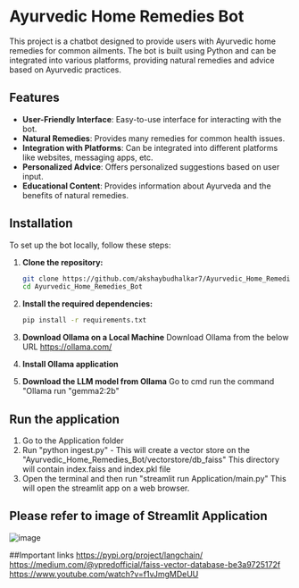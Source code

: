 # Ayurvedic Home Remedies Bot

This project is a chatbot designed to provide users with Ayurvedic home remedies for common ailments. The bot is built using Python and can be integrated into various platforms, providing natural remedies and advice based on Ayurvedic practices.

## Features

- **User-Friendly Interface**: Easy-to-use interface for interacting with the bot.
- **Natural Remedies**: Provides many remedies for common health issues.
- **Integration with Platforms**: Can be integrated into different platforms like websites, messaging apps, etc.
- **Personalized Advice**: Offers personalized suggestions based on user input.
- **Educational Content**: Provides information about Ayurveda and the benefits of natural remedies.


## Installation

To set up the bot locally, follow these steps:

1. **Clone the repository:**
   ```bash
   git clone https://github.com/akshaybudhalkar7/Ayurvedic_Home_Remedies_Bot.git
   cd Ayurvedic_Home_Remedies_Bot
   ```

2. **Install the required dependencies:**
   ```bash
   pip install -r requirements.txt
   ```

3. **Download Ollama on a Local Machine**
  Download Ollama from the below URL
  https://ollama.com/

4. **Install Ollama application**

5. **Download the LLM model from Ollama**
     Go to cmd
     run the command "Ollama run "gemma2:2b"

## Run the application

1. Go to the Application folder
2. Run "python ingest.py" - This will create a vector store on the "Ayurvedic_Home_Remedies_Bot/vectorstore/db_faiss" This directory will contain index.faiss and index.pkl file
3. Open the terminal and then run "streamlit run Application/main.py" This will open the streamlit app on a web browser.

## Please refer to image of Streamlit Application
![image](https://github.com/user-attachments/assets/7a057369-2af2-4999-924c-9555d9b69e39)


##Important links
https://pypi.org/project/langchain/
https://medium.com/@ypredofficial/faiss-vector-database-be3a9725172f
https://www.youtube.com/watch?v=f1vJmgMDeUU

     


